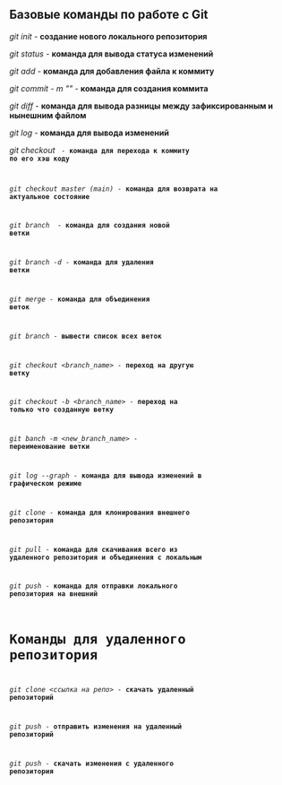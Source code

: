 ## Базовые команды по работе с Git

*git init* - **создание нового локального репозитория**

*git status* - **команда для вывода статуса изменений**

*git add* - **команда для добавления файла к коммиту**

*git commit - m "<message>"* - **команда для создания коммита**

*git diff* - **команда для вывода разницы между зафиксированным и нынешним файлом**

*git log* - **команда для вывода изменений**

*git checkout <code>* - **команда для перехода к коммиту по его хэш коду**

*git checkout master (main)* - **команда для возврата на актуальное состояние**

*git branch <name>* - **команда для создания новой ветки**

*git branch -d* - **команда для удаления ветки**

*git merge* - **команда для объединения веток**

*git branch* - **вывести список всех веток**

*git checkout <branch_name>* - **переход на другую ветку**

*git checkout -b <branch_name>* - **переход на только что созданную ветку**

*git banch -m <new_branch_name>* - **переименование ветки**

*git log --graph* - **команда для вывода изменений в графическом режиме**

*git clone* - **команда для клонирования внешнего репозитория**

*git pull* - **команда для скачивания всего из удаленного репозитория и объединения с локальным**

*git push* - **команда для отправки локального репозитория на внешний**

# Команды для удаленного репозитория

*git clone <ссылка на репо>* - **скачать удаленный репозиторий**

*git push* - **отправить изменения на удаленный репозиторий**

*git push* - **скачать изменения с удаленного репозитория**